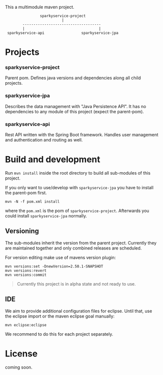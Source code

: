 This a multimodule maven project.
```
                sparkyservice-project
                          |
        ------------------------------------
        |                                  |
 sparkyservice-api                 sparkyservice-jpa
``` 
# Projects
### sparkyservice-project
Parent pom. Defines java versions and dependencies along all child projects.

### sparkyservice-jpa
Describes the data management with "Java Persistence API". It has no dependencies to any module of this project (expect the parent-pom).

### sparkyservice-api 
Rest API written with the Spring Boot framework. Handles user management and authentication and routing as well. 

# Build and development

Run `mvn install` inside the root directory to build all sub-modules of this project. 

If you only want to use/develop with `sparkyservice-jpa` you have to install the parent-pom first. 

    mvn -N -f pom.xml install 

where the `pom.xml` is the pom of `sparkyservice-project`. Afterwards you could install `sparkyservice-jpa` normally. 

## Versioning
The sub-modules inherit the version from the parent project. Currently they are maintained together and only combined releases are scheduled.

For version editing make use of mavens version plugin:


	mvn versions:set -DnewVersion=2.50.1-SNAPSHOT
	mvn versions:revert
	mvn versions:commit


> Currently this project is in alpha state and not ready to use. 

## IDE
We aim to provide additional configuration files for eclipse. Until that, use the eclipse import or the maven eclipse goal manually:

    mvn eclipse:eclipse
    
We recommend to do this for each project separately.
    
# License
coming soon.
